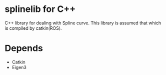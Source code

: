 # splinelib for C++
C++ library for dealing with Spline curve.
This library is assumed that which is compiled by catkin(ROS).

# Depends
* Catkin
* Eigen3

